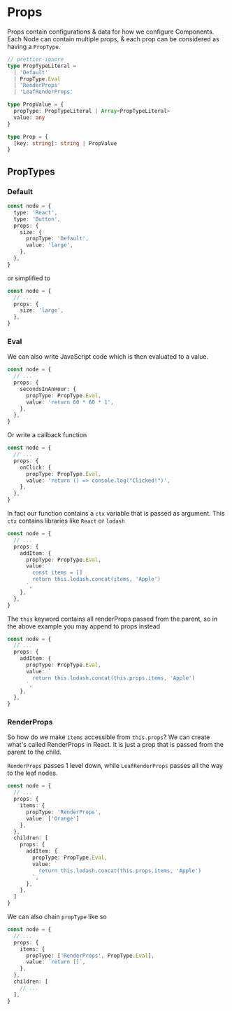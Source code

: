 # Props

Props contain configurations & data for how we configure Components. Each Node can contain multiple props, & each prop can be considered as having a `PropType`.

```typescript
// prettier-ignore
type PropTypeLiteral =
  | 'Default'
  | PropType.Eval
  | 'RenderProps'
  | 'LeafRenderProps'

type PropValue = {
  propType: PropTypeLiteral | Array<PropTypeLiteral>
  value: any
}

type Prop = {
  [key: string]: string | PropValue
}
```

## PropTypes

### Default

```typescript
const node = {
  type: 'React',
  type: 'Button',
  props: {
    size: {
      propType: 'Default',
      value: 'large',
    },
  },
}
```

or simplified to

```typescript
const node = {
  // ...
  props: {
    size: 'large',
  },
}
```

### Eval

We can also write JavaScript code which is then evaluated to a value.

```typescript
const node = {
  // ...
  props: {
    secondsInAnHour: {
      propType: PropType.Eval,
      value: 'return 60 * 60 * 1',
    },
  },
}
```

Or write a callback function

```typescript
const node = {
  // ...
  props: {
    onClick: {
      propType: PropType.Eval,
      value: 'return () => console.log("Clicked!")',
    },
  },
}
```

In fact our function contains a `ctx` variable that is passed as argument. This `ctx` contains libraries like `React` or `lodash`

```typescript
const node = {
  // ...
  props: {
    addItem: {
      propType: PropType.Eval,
      value: `
        const items = []
        return this.lodash.concat(items, 'Apple')
      `,
    },
  },
}
```

The `this` keyword contains all renderProps passed from the parent, so in the above example you may append to props instead

```typescript
const node = {
  // ...
  props: {
    addItem: {
      propType: PropType.Eval,
      value: `
        return this.lodash.concat(this.props.items, 'Apple')
      `,
    },
  },
}
```

### RenderProps

So how do we make `items` accessible from `this.props`? We can create what's called RenderProps in React. It is just a prop that is passed from the parent to the child.

`RenderProps` passes 1 level down, while `LeafRenderProps` passes all the way to the leaf nodes.

```typescript
const node = {
  // ...
  props: {
    items: {
      propType: 'RenderProps',
      value: ['Orange']
    },
  },
  children: [
    props: {
      addItem: {
        propType: PropType.Eval,
        value: `
          return this.lodash.concat(this.props.items, 'Apple')
        `,
      },
    },
  ]
}
```

We can also chain `propType` like so

```typescript
const node = {
  // ...
  props: {
    items: {
      propType: ['RenderProps', PropType.Eval],
      value: `return []`,
    },
  },
  children: [
    // ...
  ],
}
```
